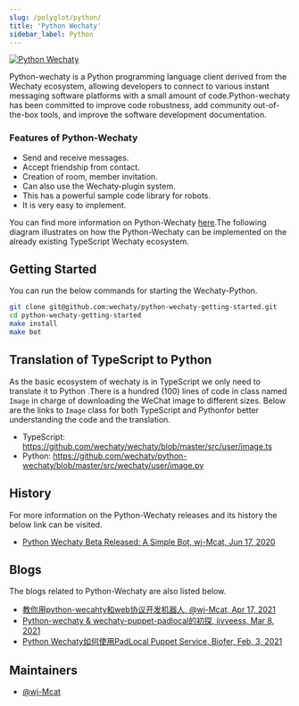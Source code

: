 ```yaml
---
slug: /polyglot/python/
title: 'Python Wechaty'
sidebar_label: Python
---
```


[![Python Wechaty](https://img.shields.io/badge/Wechaty-Python-blue)](https://github.com/wechaty/python-wechaty)

Python-wechaty is a Python programming language client derived from the Wechaty ecosystem, allowing developers to connect to various instant messaging software platforms with a small amount of code.Python-wechaty has been committed to improve code robustness, add community out-of-the-box tools, and improve the software development documentation.

### Features of Python-Wechaty

* Send and receive messages.
* Accept friendship from contact.
* Creation of room, member invitation.
* Can also use the Wechaty-plugin system.
* This has a  powerful sample code library for robots.
* It is very easy to implement.

You can find more information on Python-Wechaty [here](https://github.com/wechaty/python-wechaty-getting-started).The following diagram illustrates on how the Python-Wechaty can be implemented on the already existing TypeScript Wechaty ecosystem.

## Getting Started

You can run the below commands for starting the Wechaty-Python.

```sh
git clone git@github.com:wechaty/python-wechaty-getting-started.git
cd python-wechaty-getting-started
make install
make bot
```
## Translation of TypeScript to Python

As the basic ecosystem of wechaty is in TypeScript we only need to translate it to Python .There is a hundred (100) lines of code in  class named `Image` in charge of downloading the WeChat image to different sizes.
Below are the links to `Image` class for both TypeScript and Pythonfor better understanding the code and the translation.

- TypeScript: <https://github.com/wechaty/wechaty/blob/master/src/user/image.ts>
- Python: <https://github.com/wechaty/python-wechaty/blob/master/src/wechaty/user/image.py>

## History

For more information on the Python-Wechaty releases and its history the below link can be visited.

- [Python Wechaty Beta Released: A Simple Bot, wj-Mcat, Jun 17, 2020](https://wechaty.js.org/2020/06/17/python-wechaty-beta-released/)

## Blogs

The blogs related to Python-Wechaty are also listed below.

- [教你用python-wecahty和web协议开发机器人, @wj-Mcat, Apr 17, 2021](https://wechaty.js.org/2021/04/17/python-wechaty-use-web/)
- [Python-wechaty & wechaty-puppet-padlocal的初探, iivveess, Mar 8, 2021](https://wechaty.js.org/2021/03/08/python-wechaty-and-wechaty-puppet-padlocal/)
- [Python Wechaty如何使用PadLocal Puppet Service, Biofer, Feb, 3, 2021](https://wechaty.js.org/2021/02/03/python-wechaty-for-padlocal-puppet-service/)

## Maintainers

- [@wj-Mcat](https://wechaty.js.org/contributors/wj-mcat)
